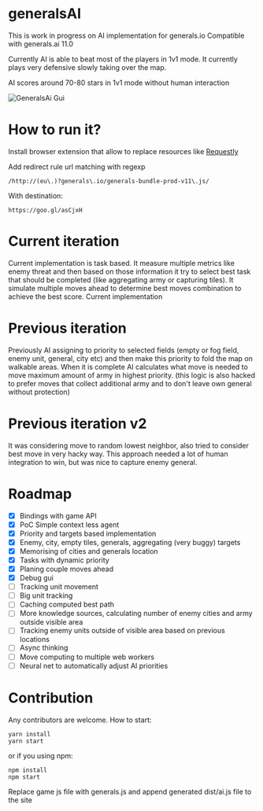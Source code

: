 # generalsAI
This is work in progress on AI implementation for generals.io
Compatible with generals.ai 11.0

Currently AI is able to beat most of the players in 1v1 mode.
It currently plays very defensive slowly taking over the map.

AI scores around 70-80 stars in 1v1 mode without human interaction

![GeneralsAi Gui](https://rawgit.com/Szpadel/generalsAI/master/img/generalsAi.png)

# How to run it?
Install browser extension that allow to replace resources like [Requestly](https://chrome.google.com/webstore/detail/requestly/mdnleldcmiljblolnjhpnblkcekpdkpa)

Add redirect rule url matching with regexp
```
/http://(eu\.)?generals\.io/generals-bundle-prod-v11\.js/
```
With destination:
```
https://goo.gl/asCjxH
```


# Current iteration
Current implementation is task based. It measure multiple metrics like enemy threat and then based on those information
  it try to select best task that should be completed (like aggregating army or capturing tiles).
  It simulate multiple moves ahead to determine best moves combination to achieve the best score.
  Current implementation 

# Previous iteration
Previously AI assigning to priority to selected fields (empty or fog field, enemy unit, general, city etc) 
and then make this priority to fold the map on walkable areas.
When it is complete AI calculates what move is needed to move maximum amount of army in highest priority.
(this logic is also hacked to prefer moves that collect additional army and to don't leave own general without protection)


# Previous iteration v2
It was considering move to random lowest neighbor, also tried to consider best move in very hacky way.
This approach needed a lot of human integration to win, but was nice to capture enemy general.

# Roadmap
- [x] Bindings with game API
- [x] PoC Simple context less agent
- [x] Priority and targets based implementation
- [x] Enemy, city, empty tiles, generals, aggregating (very buggy) targets
- [x] Memorising of cities and generals location
- [x] Tasks with dynamic priority
- [x] Planing couple moves ahead
- [x] Debug gui
- [ ] Tracking unit movement
- [ ] Big unit tracking
- [ ] Caching computed best path
- [ ] More knowledge sources, calculating number of enemy cities and army outside visible area
- [ ] Tracking enemy units outside of visible area based on previous locations
- [ ] Async thinking
- [ ] Move computing to multiple web workers
- [ ] Neural net to automatically adjust AI priorities

# Contribution
Any contributors are welcome.
How to start:

```
yarn install
yarn start
```

or if you using npm:

```
npm install
npm start
```

Replace game js file with generals.js and append generated dist/ai.js file to the site
